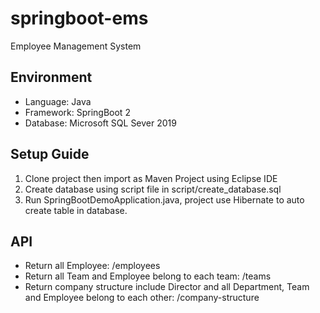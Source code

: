 # springboot-ems
Employee Management System

## Environment

- Language: Java
- Framework: SpringBoot 2
- Database: Microsoft SQL Sever 2019

## Setup Guide

1. Clone project then import as Maven Project using Eclipse IDE
2. Create database using script file in script/create_database.sql
3. Run SpringBootDemoApplication.java, project use Hibernate to auto create table in database.

## API
- Return all Employee: /employees
- Return all Team and Employee belong to each team: /teams
- Return company structure include Director and all Department, Team and Employee belong to each other: /company-structure
